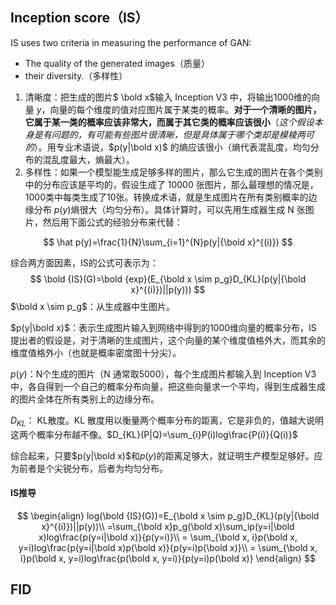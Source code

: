 ## Inception score（IS）

IS uses two criteria in measuring the performance of GAN:

- The quality of the generated images（质量）
- their diversity.（多样性）

1. 清晰度：把生成的图片$ \bold x$输入 Inception V3 中，将输出1000维的向量 $y$，向量的每个维度的值对应图片属于某类的概率。**对于一个清晰的图片，它属于某一类的概率应该非常大，而属于其它类的概率应该很小**（*这个假设本身是有问题的，有可能有些图片很清晰，但是具体属于哪个类却是模棱两可的*）。用专业术语说，$p(y|\bold x)$  的熵应该很小（熵代表混乱度，均匀分布的混乱度最大，熵最大）。
2. 多样性：如果一个模型能生成足够多样的图片，那么它生成的图片在各个类别中的分布应该是平均的，假设生成了 10000 张图片，那么最理想的情况是，1000类中每类生成了10张。转换成术语，就是生成图片在所有类别概率的边缘分布 $p(y)$熵很大（均匀分布）。具体计算时，可以先用生成器生成 N 张图片，然后用下面公式的经验分布来代替：

$$
\hat p(y)=\frac{1}{N}\sum_{i=1}^{N}p(y|{\bold x}^{(i)})
$$

综合两方面因素，IS的公式可表示为：
$$
\bold {IS}(G)=\bold {exp}(E_{\bold x \sim p_g}D_{KL}(p(y|{\bold x}^{(i)})||p(y)))
$$
$\bold x \sim p_g$：从生成器中生图片。

$p(y|\bold x)$：表示生成图片输入到网络中得到的1000维向量的概率分布，IS 提出者的假设是，对于清晰的生成图片，这个向量的某个维度值格外大，而其余的维度值格外小（也就是概率密度图十分尖）。

$p(y)$：N个生成的图片（N 通常取5000），每个生成图片都输入到 Inception V3 中，各自得到一个自己的概率分布向量，把这些向量求一个平均，得到生成器生成的图片全体在所有类别上的边缘分布。

$D_{KL}$： KL散度。KL 散度用以衡量两个概率分布的距离，它是非负的，值越大说明这两个概率分布越不像。$D_{KL}(P|Q)=\sum_{i}P(i)log\frac{P(i)}{Q(i)}$

综合起来，只要$p(y|\bold x)$和$p(y)$的距离足够大，就证明生产模型足够好。应为前者是个尖锐分布，后者为均匀分布。

#### IS推导

$$
\begin{align}
log(\bold {IS}(G))=E_{\bold x \sim p_g}D_{KL}(p(y|{\bold x}^{(i)})||p(y))\\
=\sum_{\bold x}p_g(\bold x)\sum_ip(y=i|\bold x)log\frac{p(y=i|\bold x)}{p(y=i)}\\
= \sum_{\bold x, i}p(\bold x, y=i)log\frac{p(y=i|\bold x)p(\bold x)}{p(y=i)p(\bold x)}\\
= \sum_{\bold x, i}p(\bold x, y=i)log\frac{p(\bold x, y=i)}{p(y=i)p(\bold x)}
\end{align}
$$



## FID
